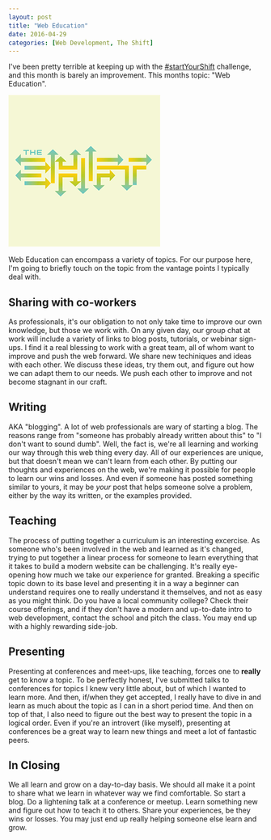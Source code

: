 ```yaml
---
layout: post
title: "Web Education"
date: 2016-04-29
categories: [Web Development, The Shift]
---
```

I've been pretty terrible at keeping up with the [#startYourShift](https://twitter.com/search?f=tweets&vertical=default&q=%23startYourShift) challenge, and this month is barely an improvement. This months topic: "Web Education".<!-- more -->

[<img class="alignright" src="/images/2016/the-shift.png" alt="The Shift">](https://twitter.com/startyourshift)

Web Education can encompass a variety of topics. For our purpose here, I'm going to briefly touch on the topic from the vantage points I typically deal with.

## Sharing with co-workers

As professionals, it's our obligation to not only take time to improve our own knowledge, but those we work with. On any given day, our group chat at work will include a variety of links to blog posts, tutorials, or webinar sign-ups. I find it a real blessing to work with a great team, all of whom want to improve and push the web forward. We share new techiniques and ideas with each other. We discuss these ideas, try them out, and figure out how we can adapt them to our needs. We push each other to improve and not become stagnant in our craft.

## Writing

AKA "blogging". A lot of web professionals are wary of starting a blog. The reasons range from "someone has probably already written about this" to "I don't want to sound dumb". Well, the fact is, we're all learning and working our way through this web thing every day. All of our experiences are unique, but that doesn't mean we can't learn from each other. By putting our thoughts and experiences on the web, we're making it possible for people to learn our wins and losses. And even if someone has posted something similar to yours, it may be *your* post that helps someone solve a problem, either by the way its written, or the examples provided.

## Teaching

The process of putting together a curriculum is an interesting excercise. As someone who's been involved in the web and learned as it's changed, trying to put together a linear process for someone to learn everything that it takes to build a modern website can be challenging. It's really eye-opening how much we take our experience for granted. Breaking a specific topic down to its base level and presenting it in a way a beginner can understand requires one to really understand it themselves, and not as easy as you might think. Do you have a local community college? Check their course offerings, and if they don't have a modern and up-to-date intro to web development, contact the school and pitch the class. You may end up with a highly rewarding side-job.

## Presenting

Presenting at conferences and meet-ups, like teaching, forces one to **really** get to know a topic. To be perfectly honest, I've submitted talks to conferences for topics I knew very little about, but of which I wanted to learn more. And then, if/when they get accepted, I really have to dive in and learn as much about the topic as I can in a short period time. And then on top of that, I also need to figure out the best way to present the topic in a logical order. Even if you're an introvert (like myself), presenting at conferences be a great way to learn new things and meet a lot of fantastic peers.

## In Closing

We all learn and grow on a day-to-day basis. We should all make it a point to share what we learn in whatever way we find comfortable. So start a blog. Do a lightening talk at a conference or meetup. Learn something new and figure out how to teach it to others. Share your experiences, be they wins or losses. You may just end up really helping someone else learn and grow.
